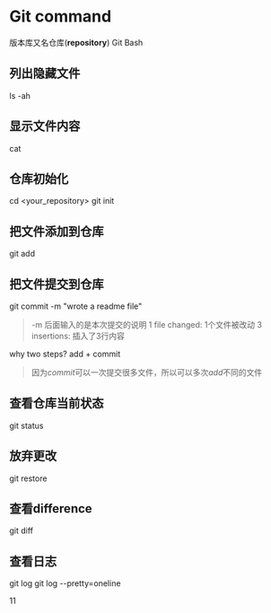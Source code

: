 # Git command

版本库又名仓库(**repository**)
Git Bash

## 列出隐藏文件
ls -ah

## 显示文件内容
cat <yourfile>

## 仓库初始化
cd <your_repository>
git init

## 把文件添加到仓库
git add <yourfile>

## 把文件提交到仓库
git commit -m "wrote a readme file"
> -m 后面输入的是本次提交的说明
> 1 file changed: 1个文件被改动
> 3 insertions: 插入了3行内容

why two steps? add + commit
> 因为*commit*可以一次提交很多文件，所以可以多次*add*不同的文件

## 查看仓库当前状态
git status

## 放弃更改
git restore <yourfile>

## 查看difference
git diff <yourfile>

## 查看日志
git log
git log --pretty=oneline

11